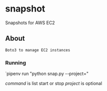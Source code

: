 # snapshot
Snapshots for AWS EC2

## About
```
Boto3 to manage EC2 instances
```

### Running
`pipenv run "python snap.py <command> --project=<project>"

*command* is list start or stop
*project* is optional

